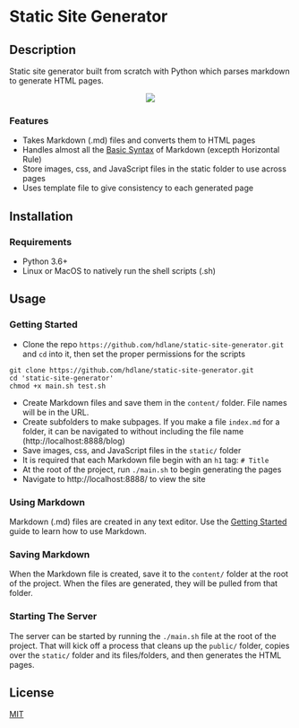 # Static Site Generator

## Description

Static site generator built from scratch with Python which parses markdown to generate HTML pages.

<p align="center">
<img src="https://github.com/user-attachments/assets/56e5d4ff-921d-43b3-bfe1-268d14dc2cf3" />
</p>

### Features

* Takes Markdown (.md) files and converts them to HTML pages
* Handles almost all the [Basic Syntax](https://www.markdownguide.org/cheat-sheet/#basic-syntax) of Markdown (excepth Horizontal Rule)
* Store images, css, and JavaScript files in the static folder to use across pages
* Uses template file to give consistency to each generated page

## Installation

### Requirements

* Python 3.6+
* Linux or MacOS to natively run the shell scripts (.sh)

## Usage

### Getting Started

* Clone the repo `https://github.com/hdlane/static-site-generator.git` and `cd` into it, then set the proper permissions for the scripts

```
git clone https://github.com/hdlane/static-site-generator.git
cd 'static-site-generator'
chmod +x main.sh test.sh
```

* Create Markdown files and save them in the `content/` folder. File names will be in the URL. 
* Create subfolders to make subpages. If you make a file `index.md` for a folder, it can be navigated to without including the file name (http://localhost:8888/blog)
* Save images, css, and JavaScript files in the `static/` folder
* It is required that each Markdown file begin with an `h1` tag: `# Title`
* At the root of the project, run `./main.sh` to begin generating the pages
* Navigate to http://localhost:8888/ to view the site

### Using Markdown

Markdown (.md) files are created in any text editor. Use the [Getting Started](https://www.markdownguide.org/getting-started/) guide to learn how to use Markdown.

### Saving Markdown

When the Markdown file is created, save it to the `content/` folder at the root of the project. When the files are generated, they will be pulled from that folder.

### Starting The Server

The server can be started by running the `./main.sh` file at the root of the project. That will kick off a process that cleans up the `public/` folder, copies over the `static/` folder and its files/folders, and then generates the HTML pages. 

## License

[MIT](https://choosealicense.com/licenses/mit/)
